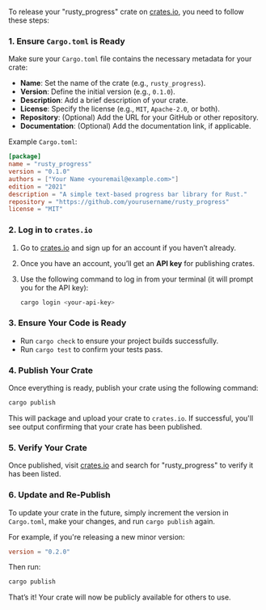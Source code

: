 To release your "rusty_progress" crate on [crates.io](https://crates.io), you need to follow these steps:

### 1. **Ensure `Cargo.toml` is Ready**
Make sure your `Cargo.toml` file contains the necessary metadata for your crate:

- **Name**: Set the name of the crate (e.g., `rusty_progress`).
- **Version**: Define the initial version (e.g., `0.1.0`).
- **Description**: Add a brief description of your crate.
- **License**: Specify the license (e.g., `MIT`, `Apache-2.0`, or both).
- **Repository**: (Optional) Add the URL for your GitHub or other repository.
- **Documentation**: (Optional) Add the documentation link, if applicable.

Example `Cargo.toml`:

```toml
[package]
name = "rusty_progress"
version = "0.1.0"
authors = ["Your Name <youremail@example.com>"]
edition = "2021"
description = "A simple text-based progress bar library for Rust."
repository = "https://github.com/yourusername/rusty_progress"
license = "MIT"
```

### 2. **Log in to `crates.io`**

1. Go to [crates.io](https://crates.io/) and sign up for an account if you haven’t already.
2. Once you have an account, you’ll get an **API key** for publishing crates.
3. Use the following command to log in from your terminal (it will prompt you for the API key):
   
   ```bash
   cargo login <your-api-key>
   ```

### 3. **Ensure Your Code is Ready**

- Run `cargo check` to ensure your project builds successfully.
- Run `cargo test` to confirm your tests pass.

### 4. **Publish Your Crate**

Once everything is ready, publish your crate using the following command:

```bash
cargo publish
```

This will package and upload your crate to `crates.io`. If successful, you'll see output confirming that your crate has been published.

### 5. **Verify Your Crate**

Once published, visit [crates.io](https://crates.io) and search for "rusty_progress" to verify it has been listed.

### 6. **Update and Re-Publish**

To update your crate in the future, simply increment the version in `Cargo.toml`, make your changes, and run `cargo publish` again.

For example, if you're releasing a new minor version:

```toml
version = "0.2.0"
```

Then run:

```bash
cargo publish
``` 

That’s it! Your crate will now be publicly available for others to use.